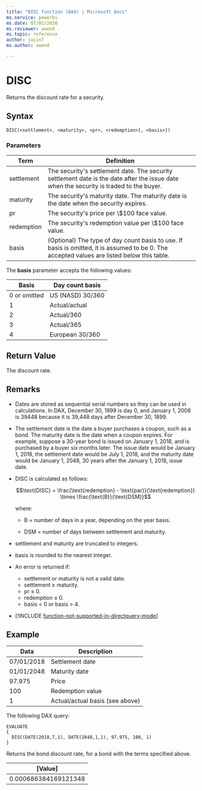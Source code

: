 ```yaml
---
title: "DISC function (DAX) | Microsoft Docs"
ms.service: powerbi
ms.date: 07/02/2020
ms.reviewer: owend
ms.topic: reference
author: jajin7
ms.author: owend

---
```


# DISC

Returns the discount rate for a security.

## Syntax

```dax
DISC(<settlement>, <maturity>, <pr>, <redemption>[, <basis>])
```

### Parameters

|Term|Definition|  
|--------|--------------|  
|settlement|The security's settlement date. The security settlement date is the date after the issue date when the security is traded to the buyer.|
|maturity|The security's maturity date. The maturity date is the date when the security expires.|
|pr|The security's price per \\$100 face value.|
|redemption|The security's redemption value per \\$100 face value.|
|basis|(Optional) The type of day count basis to use. If basis is omitted, it is assumed to be 0. The accepted values are listed below this table.|

The **basis** parameter accepts the following values:

| **Basis**    | **Day count basis** |
| ------------ | ------------------- |
| 0 or omitted | US (NASD) 30/360    |
| 1            | Actual/actual       |
| 2            | Actual/360          |
| 3            | Actual/365          |
| 4            | European 30/360     |

## Return Value

The discount rate.

## Remarks

- Dates are stored as sequential serial numbers so they can be used in calculations. In DAX, December 30, 1899 is day 0, and January 1, 2008 is 39448 because it is 39,448 days after December 30, 1899.

- The settlement date is the date a buyer purchases a coupon, such as a bond. The maturity date is the date when a coupon expires. For example, suppose a 30-year bond is issued on January 1, 2018, and is purchased by a buyer six months later. The issue date would be January 1, 2018, the settlement date would be July 1, 2018, and the maturity date would be January 1, 2048, 30 years after the January 1, 2018, issue date.

- DISC is calculated as follows:

  $$\text{DISC} = \frac{\text{redemption} - \text{par}}{\text{redemption}} \times \frac{\text{B}}{\text{DSM}}$$

  where:

  - $\text{B}$ = number of days in a year, depending on the year basis.

  - $\text{DSM}$ = number of days between settlement and maturity.

- settlement and maturity are truncated to integers.

- basis is rounded to the nearest integer.

- An error is returned if:
  - settlement or maturity is not a valid date.
  - settlement ≥ maturity.
  - pr ≤ 0.
  - redemption ≤ 0.
  - basis < 0 or basis > 4.

- [!INCLUDE [function-not-supported-in-directquery-mode](includes/function-not-supported-in-directquery-mode.md)]

## Example

| **Data**   | **Description**                 |
| ---------- | ------------------------------- |
| 07/01/2018 | Settlement date                 |
| 01/01/2048 | Maturity date                   |
| 97.975     | Price                           |
| 100        | Redemption value                |
| 1          | Actual/actual basis (see above) |

The following DAX query:

```dax
EVALUATE
{
  DISC(DATE(2018,7,1), DATE(2048,1,1), 97.975, 100, 1)
}
```

Returns the bond discount rate, for a bond with the terms specified above.

| **[Value]**        |
| -------------------- |
| 0.000686384169121348 |

